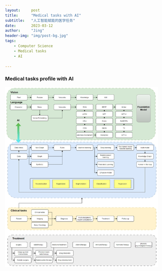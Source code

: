 ```yaml
---
layout:     post
title:      "Medical tasks with AI"
subtitle:   "人工智能赋能的医学任务"
date:       2023-03-12
author:     "Jing"
header-img: "img/post-bg.jpg"
tags:
    - Computer Science
    - Medical tasks
    - AI

---
```



### Medical tasks profile with AI

![MedAIprofile](/img/20231021-medai.jpeg)

